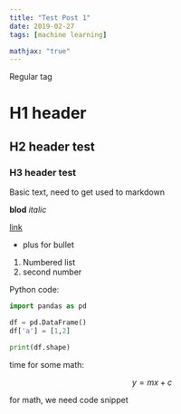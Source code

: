 ```yaml
---
title: "Test Post 1"
date: 2019-02-27
tags: [machine learning]

mathjax: "true"
---
```


Regular tag

# H1 header

## H2 header test

### H3 header test

Basic text, need to get used to markdown

**blod**
*italic*

[link](www.github.com/adivarma27)


+ plus for bullet


1. Numbered list
2. second number


Python code:
```python
import pandas as pd 

df = pd.DataFrame()
df['a'] = [1,2]

print(df.shape)
```

time for some math:

$$y=mx+c$$


for math, we need code snippet
